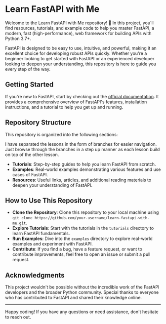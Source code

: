 # Learn FastAPI with Me

Welcome to the Learn FastAPI with Me repository! 🚀 In this project, you'll find resources, tutorials, and example code to help you master FastAPI, a modern, fast (high-performance), web framework for building APIs with Python 3.7+.

FastAPI is designed to be easy to use, intuitive, and powerful, making it an excellent choice for developing robust APIs quickly. Whether you're a beginner looking to get started with FastAPI or an experienced developer looking to deepen your understanding, this repository is here to guide you every step of the way.

## Getting Started

If you're new to FastAPI, start by checking out the [official documentation](https://fastapi.tiangolo.com/). It provides a comprehensive overview of FastAPI's features, installation instructions, and a tutorial to help you get up and running.

## Repository Structure

This repository is organized into the following sections:

I have separated the lessons in the form of branches for easier navigation. Just browse through the branches in a step up manner as each lesson build on top of the other lesson.

- **Tutorials**: Step-by-step guides to help you learn FastAPI from scratch.
- **Examples**: Real-world examples demonstrating various features and use cases of FastAPI.
- **Resources**: Useful links, articles, and additional reading materials to deepen your understanding of FastAPI.

## How to Use This Repository

- **Clone the Repository**: Clone this repository to your local machine using `git clone https://github.com/your-username/learn-fastapi-with-me.git`.
- **Explore Tutorials**: Start with the tutorials in the `tutorials` directory to learn FastAPI fundamentals.
- **Run Examples**: Dive into the `examples` directory to explore real-world examples and experiment with FastAPI.
- **Contribute**: If you find a bug, have a feature request, or want to contribute improvements, feel free to open an issue or submit a pull request.


## Acknowledgments

This project wouldn't be possible without the incredible work of the FastAPI developers and the broader Python community. Special thanks to everyone who has contributed to FastAPI and shared their knowledge online.


---

Happy coding! If you have any questions or need assistance, don't hesitate to reach out.
